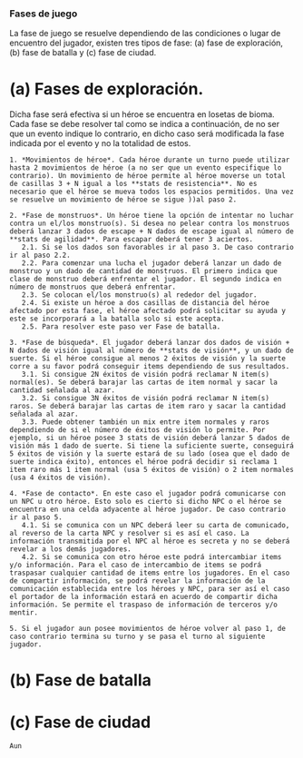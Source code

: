 ### Fases de juego

La fase de juego se resuelve dependiendo de las condiciones o lugar de encuentro del jugador, existen tres tipos de fase: (a) fase de exploración, (b) fase de batalla y (c) fase de ciudad.

# (a)	Fases de exploración.

Dicha fase será efectiva si un héroe se encuentra en losetas de bioma.
Cada fase se debe resolver tal como se indica a continuación, de no ser que un evento indique lo contrario, en dicho caso será modificada la fase indicada por el evento y no la totalidad de estos.

    1. *Movimientos de héroe*. Cada héroe durante un turno puede utilizar hasta 2 movimientos de héroe (a no ser que un evento especifique lo contrario). Un movimiento de héroe permite al héroe moverse un total de casillas 3 + N igual a los **stats de resistencia**. No es necesario que el héroe se mueva todos los espacios permitidos. Una vez se resuelve un movimiento de héroe se sigue ))al paso 2.

    2. *Fase de monstruos*. Un héroe tiene la opción de intentar no luchar contra un el/los monstruo(s). Si desea no pelear contra los monstruos deberá lanzar 3 dados de escape + N dados de escape igual al número de **stats de agilidad**. Para escapar deberá tener 3 aciertos.
       2.1.	Si se los dados son favorables ir al paso 3. De caso contrario ir al paso 2.2.
       2.2.	Para comenzar una lucha el jugador deberá lanzar un dado de monstruo y un dado de cantidad de monstruos. El primero indica que clase de monstruo deberá enfrentar el jugador. El segundo indica en número de monstruos que deberá enfrentar.
       2.3.	Se colocan el/los monstruo(s) al rededor del jugador.
       2.4.	Si existe un héroe a dos casillas de distancia del héroe afectado por esta fase, el héroe afectado podrá solicitar su ayuda y este se incorporará a la batalla solo si este acepta.
       2.5.	Para resolver este paso ver Fase de batalla.

    3. *Fase de búsqueda*. El jugador deberá lanzar dos dados de visión + N dados de visión igual al número de **stats de visión**, y un dado de suerte. Si el héroe consigue al menos 2 éxitos de visión y la suerte corre a su favor podrá conseguir items dependiendo de sus resultados.
       3.1.	Si consigue 2N éxitos de visión podrá reclamar N item(s) normal(es). Se deberá barajar las cartas de item normal y sacar la cantidad señalada al azar.
       3.2.	Si consigue 3N éxitos de visión podrá reclamar N item(s) raros. Se deberá barajar las cartas de item raro y sacar la cantidad señalada al azar.
       3.3.	Puede obtener también un mix entre item normales y raros dependiendo de si el número de éxitos de visión lo permite. Por ejemplo, si un héroe posee 3 stats de visión deberá lanzar 5 dados de visión más 1 dado de suerte. Si tiene la suficiente suerte, conseguirá 5 éxitos de visión y la suerte estará de su lado (osea que el dado de suerte indica éxito), entonces el héroe podrá decidir si reclama 1 item raro más 1 item normal (usa 5 éxitos de visión) o 2 item normales (usa 4 éxitos de visión).

    4. *Fase de contacto*. En este caso el jugador podrá comunicarse con un NPC u otro héroe. Esto solo es cierto si dicho NPC o el héroe se encuentra en una celda adyacente al héroe jugador. De caso contrario ir al paso 5.
       4.1.	Si se comunica con un NPC deberá leer su carta de comunicado, al reverso de la carta NPC y resolver si es así el caso. La información transmitida por el NPC al héroe es secreta y no se deberá revelar a los demás jugadores.
       4.2.	Si se comunica con otro héroe este podrá intercambiar items y/o información. Para el caso de intercambio de items se podrá traspasar cualquier cantidad de items entre los jugadores. En el caso de compartir información, se podrá revelar la información de la comunicación establecida entre los héroes y NPC, para ser así el caso el portador de la información estará en acuerdo de compartir dicha información. Se permite el traspaso de información de terceros y/o mentir.

    5. Si el jugador aun posee movimientos de héroe volver al paso 1, de caso contrario termina su turno y se pasa el turno al siguiente jugador.

# (b)	Fase de batalla

# (c)	Fase de ciudad
	Aun
